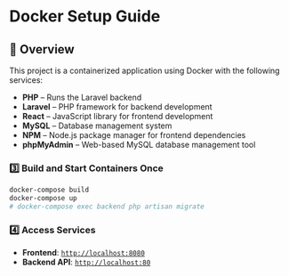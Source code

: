 # Docker Setup Guide

## 📌 Overview

This project is a containerized application using Docker with the following services:

- **PHP** – Runs the Laravel backend
- **Laravel** – PHP framework for backend development
- **React** – JavaScript library for frontend development
- **MySQL** – Database management system
- **NPM** – Node.js package manager for frontend dependencies
- **phpMyAdmin** – Web-based MySQL database management tool

### 3️⃣ Build and Start Containers Once

```bash
docker-compose build
docker-compose up
# docker-compose exec backend php artisan migrate
```

### 4️⃣ Access Services

- **Frontend**: [`http://localhost:8080`](http://localhost:8080)
- **Backend API**: [`http://localhost:80`](http://localhost:8000)
